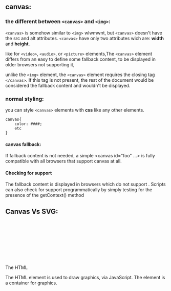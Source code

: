 
## canvas:
### the different between  ```<canvas>``` and  ```<img>```:
```<canvas>``` is somehow similar to ```<img>``` wlwmwnt, but ``<canvas>`` doesn't have the src and alt attributes.  ``<canvas>`` have only two attributes wich are: **width** and **height**.

like for ``<video>``, ``<audio>``, or ``<picture>`` elements,The ``<canvas>`` element differs from an  easy to define some fallback content, to be displayed in older browsers not supporting it,

unlike the ``<img>`` element, the ``<canvas>`` element requires the closing tag ``</canvas>``. If this tag is not present, the rest of the document would be considered the fallback content and wouldn't be displayed.

### normal styling:
you can style ``<canvas>`` elements with **css** like any other elements.
`````
canvas{
    color: ####;
    etc
}
`````

#### canvas fallback:
If fallback content is not needed, a simple <canvas id="foo" ...></canvas> is fully compatible with all browsers that support canvas at all.

#### Checking for support
The fallback content is displayed in browsers which do not support <canvas>. Scripts can also check for support programmatically by simply testing for the presence of the getContext() method

## Canvas Vs SVG:
The HTML <svg> element is a container for SVG graphics. SVG stands for Scalable Vector Graphics. SVG and useful for defining graphics such as boxes, circles, text, etc. SVG stands for Scalable Vector Graphics and is a language for describing 2D-graphics and graphical applications in XML and the XML is then rendered by an SVG viewer. Most of the web browsers can display SVG just like they can display PNG, GIF, and JPG.

The HTML <canvas> element is used to draw graphics, via JavaScript. The<canvas> element is a container for graphics.